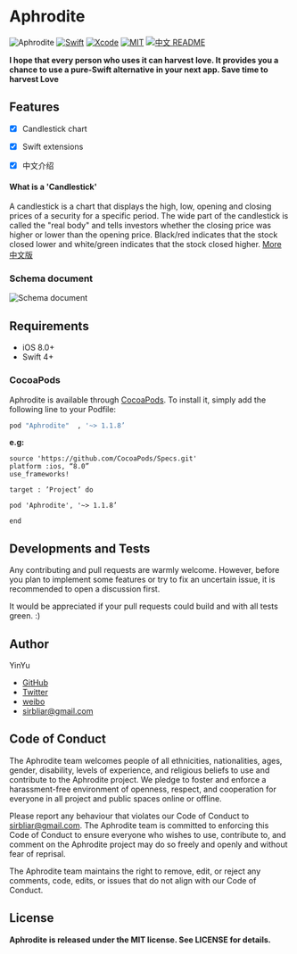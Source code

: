 # Aphrodite

![Aphrodite](http://on9ek9f89.bkt.clouddn.com/Aphrodite_logo.png)
[![Swift](https://img.shields.io/badge/Swift-4-orange.svg)](https://swift.org)
[![Xcode](https://img.shields.io/badge/Xcode-9-blue.svg)](https://developer.apple.com/xcode)
[![MIT](https://img.shields.io/badge/License-MIT-red.svg)](https://opensource.org/licenses/MIT)
[![中文 README](https://img.shields.io/badge/%E4%B8%AD%E6%96%87-README-blue.svg?style=flat)](https://github.com/AnneBlair/Aphrodite/blob/master/README.zh-cn.md)




**I hope that every person who uses it can harvest love. It provides you a chance to use a pure-Swift alternative in your next app. Save time to harvest Love**


## Features
* [x] Candlestick chart
* [x] Swift extensions
* [x] 中文介绍


 
#### What is a 'Candlestick'
A candlestick is a chart that displays the high, low, opening and closing prices of a security for a specific period. The wide part of the candlestick is called the "real body" and tells investors whether the closing price was higher or lower than the opening price. Black/red indicates that the stock closed lower and white/green indicates that the stock closed higher.
[More](https://github.com/AnneBlair/Aphrodite/blob/master/Candlestick.md) 
[中文版](https://github.com/AnneBlair/Aphrodite/blob/master/Candlestick.zh-cn.md)

### Schema document
![Schema document](http://on9ek9f89.bkt.clouddn.com/15093473056265.jpg)

## Requirements

- iOS 8.0+
- Swift 4+

### CocoaPods

Aphrodite is available through [CocoaPods](http://cocoapods.org). To install
it, simply add the following line to your Podfile:

```ruby
pod "Aphrodite"  , '~> 1.1.8’
```

**e.g:**

```
source 'https://github.com/CocoaPods/Specs.git'
platform :ios, “8.0”
use_frameworks!

target : ’Project’ do

pod 'Aphrodite', '~> 1.1.8’

end
```

## Developments and Tests
Any contributing and pull requests are warmly welcome. However, before you plan to implement some features or try to fix an uncertain issue, it is recommended to open a discussion first.

It would be appreciated if your pull requests could build and with all tests green. :)


## <a name="author"> Author
YinYu
- [GitHub](https://github.com/AnneBlair)
- [Twitter](https://twitter.com/291181204)
- [weibo](http://weibo.com/anneblair)
- sirbliar@gmail.com

## Code of Conduct

The Aphrodite team welcomes people of all ethnicities, nationalities, ages, gender, disability, levels of experience, and religious beliefs to use and contribute to the Aphrodite project. We pledge to foster and enforce a harassment-free environment of openness, respect, and cooperation for everyone in all project and public spaces online or offline.

Please report any behaviour that violates our Code of Conduct to sirbliar@gmail.com. The Aphrodite team is committed to enforcing this Code of Conduct to ensure everyone who wishes to use, contribute to, and comment on the Aphrodite project may do so freely and openly and without fear of reprisal.

The Aphrodite team maintains the right to remove, edit, or reject any comments, code, edits, or issues that do not align with our Code of Conduct.


## License
**Aphrodite is released under the MIT license. See LICENSE for details.**


